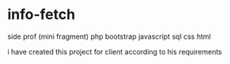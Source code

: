 # info-fetch
side prof (mini fragment)  php bootstrap javascript sql css html 


i have created this project for client according to his requirements
